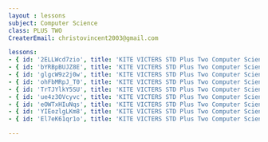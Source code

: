 ```yaml
--- 
layout : lessons 
subject: Computer Science
class: PLUS TWO
CreaterEmail: christovincent2003@gmail.com

lessons:
- { id: '2ELLWcd7zio', title: 'KITE VICTERS STD Plus Two Computer Science Class 01 (First Bell-ഫസ്റ്റ് ബെല്‍)' }
- { id: 'bYRBpBUJZ8E', title: 'KITE VICTERS STD Plus Two Computer Science Class 02 (First Bell-ഫസ്റ്റ് ബെല്‍)' }
- { id: 'glgcW9z2j0w', title: 'KITE VICTERS STD Plus Two Computer Science Class 03 (First Bell-ഫസ്റ്റ് ബെല്‍)' }
- { id: 'ohFbMRpJ_T0', title: 'KITE VICTERS STD Plus Two Computer Science Class 04 (First Bell-ഫസ്റ്റ് ബെല്‍)' }
- { id: 'TrTJYlkY5SU', title: 'KITE VICTERS STD Plus Two Computer Science Class 05 (First Bell-ഫസ്റ്റ് ബെല്‍)' }
- { id: 'ue4z3OVcyvc', title: 'KITE VICTERS STD Plus Two Computer Science Class 06 (First Bell-ഫസ്റ്റ് ബെല്‍)' }
- { id: 'eOWTxHIuNqs', title: 'KITE VICTERS STD Plus Two Computer Science Class 07 (First Bell-ഫസ്റ്റ് ബെല്‍)' }
- { id: 'YIEozlgLKm8', title: 'KITE VICTERS STD Plus Two Computer Science Class 08 (First Bell-ഫസ്റ്റ് ബെല്‍)' }
- { id: 'El7eK61qr1o', title: 'KITE VICTERS STD Plus Two Computer Science Class 09 (First Bell-ഫസ്റ്റ് ബെല്‍)' }

---
```

